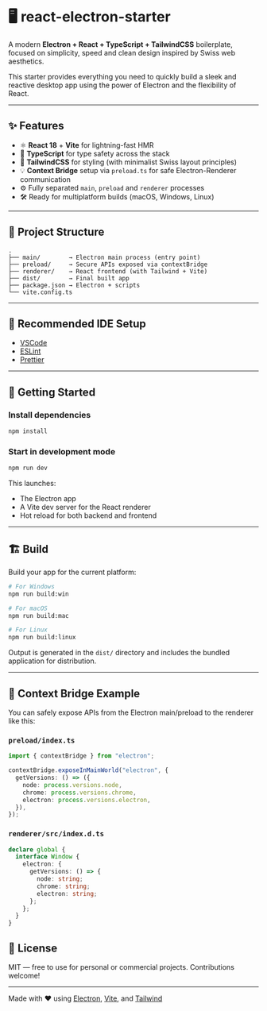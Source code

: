 # 🖥️ react-electron-starter

A modern **Electron + React + TypeScript + TailwindCSS** boilerplate, focused on simplicity, speed and clean design inspired by Swiss web aesthetics.

This starter provides everything you need to quickly build a sleek and reactive desktop app using the power of Electron and the flexibility of React.

---

## ✨ Features

- ⚛️ **React 18** + **Vite** for lightning-fast HMR  
- 🧠 **TypeScript** for type safety across the stack  
- 🌈 **TailwindCSS** for styling (with minimalist Swiss layout principles)  
- 💡 **Context Bridge** setup via `preload.ts` for safe Electron-Renderer communication  
- ⚙️ Fully separated `main`, `preload` and `renderer` processes  
- 🛠️ Ready for multiplatform builds (macOS, Windows, Linux)

---

## 📁 Project Structure

```
.
├── main/        → Electron main process (entry point)
├── preload/     → Secure APIs exposed via contextBridge
├── renderer/    → React frontend (with Tailwind + Vite)
├── dist/        → Final built app
├── package.json → Electron + scripts
└── vite.config.ts
```

---

## 🧰 Recommended IDE Setup

- [VSCode](https://code.visualstudio.com/)
- [ESLint](https://marketplace.visualstudio.com/items?itemName=dbaeumer.vscode-eslint)
- [Prettier](https://marketplace.visualstudio.com/items?itemName=esbenp.prettier-vscode)

---

## 🚀 Getting Started

### Install dependencies

```bash
npm install
```

### Start in development mode

```bash
npm run dev
```

This launches:
- The Electron app
- A Vite dev server for the React renderer
- Hot reload for both backend and frontend

---

## 🏗️ Build

Build your app for the current platform:

```bash
# For Windows
npm run build:win

# For macOS
npm run build:mac

# For Linux
npm run build:linux
```

Output is generated in the `dist/` directory and includes the bundled application for distribution.

---

## 🔐 Context Bridge Example

You can safely expose APIs from the Electron main/preload to the renderer like this:

### `preload/index.ts`

```ts
import { contextBridge } from "electron";

contextBridge.exposeInMainWorld("electron", {
  getVersions: () => ({
    node: process.versions.node,
    chrome: process.versions.chrome,
    electron: process.versions.electron,
  }),
});
```

### `renderer/src/index.d.ts`

```ts
declare global {
  interface Window {
    electron: {
      getVersions: () => {
        node: string;
        chrome: string;
        electron: string;
      };
    };
  }
}
```
## 📜 License

MIT — free to use for personal or commercial projects. Contributions welcome!

---

Made with ❤️ using [Electron](https://www.electronjs.org/), [Vite](https://vitejs.dev/), and [Tailwind](https://tailwindcss.com/)
